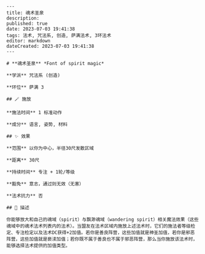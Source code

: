 
    ---
    title: 魂术圣泉
    description: 
    published: true
    date: 2023-07-03 19:41:38
    tags: 法术, 咒法系, 创造, 萨满法术, 3环法术
    editor: markdown
    dateCreated: 2023-07-03 19:41:38
    ---

    # **魂术圣泉** *Font of spirit magic*

    **学派** 咒法系 (创造) 

    **环位** 萨满 3

    ## 🪄 施放

    **施法时间** 1 标准动作

    **成分** 语言, 姿势, 材料

    ## ✨ 效果  

    **范围** 以你为中心，半径30尺发散区域

    **距离** 30尺  

    **持续时间** 专注 + 1轮/等级 

    **豁免** 意志，通过则无效（无害）

    **法术抗力** 否

    ## 📖 描述

    你能够放大和自己的魂域（spirit）与飘渺魂域（wandering spirit）相关魔法效果（这些魂域中的魂术法术列表内的法术）。当盟友在法术区域内施放上述法术时，它们的施法者等级检定、专注检定以及法术DC获得+2加值。若你是善良阵营，这些加值就是神圣加值，若你是邪恶阵营，这些加值就是亵渎加值；若你既不属于善良也不属于邪恶阵营，那么当你施放该法术时，能够选择法术提供的加值类型。
    
